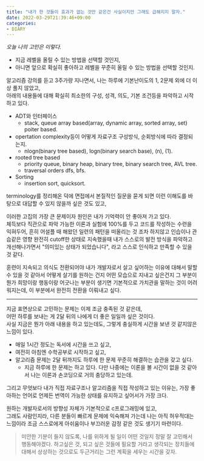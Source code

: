 ```yaml
---
title: "내가 한 것들이 효과가 없는 것만 같은건 사실이지만 그래도 급해지지 말자."
date: 2022-03-29T21:39:46+09:00
categories:
- DIARY
---
```


*오늘 나의 고민은 이렇다.*
 
- 지금 레벨을 올릴 수 있는 방법을 선택할 것인지,
- 아니면 앞으로 확실히 좋아하고 레벨을 꾸준히 올릴 수 있는 방법을 선택할 것인지.

알고리즘 강의를 듣고 3주가량 지나면서, 나는 하루에 기본난이도의 1, 2문제 외에 더 이상 풀지 않았고,  
아래의 내용들에 대해 확실히 최소한의 구성, 성격, 의도, 기본 조건등을 파악하고 시작하고 있다.

- ADT와 인터페이스
  - stack, queue array based(array, dynamic array, sorted array, set) poiter based.
- opertation complexity등이 어떻게 자료구조 구성방식, 순회방식에 따라 결정되는지.
  - nlogn(binary tree based), logn(binary search base), (n), (1).
- rooted tree based
  - priority queue, binary heap, binary tree, binary search tree, AVL tree.
  - traversal orders dfs, bfs.
- Sorting
  - insertion sort, quicksort.

terminology를 정리해온 덕에 면접에서 본질적인 질문을 묻게 되면 이런 이해도를 바탕으로 대답할 수 있지 않을까 싶은 것도 있고,  

이러한 고집의 가장 큰 문제이자 원인은 내가 기억력이 안 좋아져 가고 있다.  
체득보다 직관으로 파악 가능한 이론과 실험에 100%를 두고 코드를 작성하는 수련을 익혀두어, 
흔히 어설플 때 해왔던 일련의 패턴을 떠올리는 것 조차 하지않고 인습이나 관습같은 영향 완전히 cutoff한 상태로 지속했을때 내가 스스로의 발전 방식을 파악하고 개선해나가면서 "의미있는 상태가 되었습니다", 라고 스스로 인식하고 만족할 수 있을 것 같다.  

훈련이 지속되고 의식도 전환되어야 내가 개발자로서 살고 싶어하는 이유에 대해서 말할 수 있을 것 같아서 어떻게 살기를 원하는 건지 어떤 모습으로 지내고 싶은건지 그 부분이 뭔가 희망이랑 행동이랑 어긋나는 부분이 생기면 기본적으로 가치관을 말하는 것이 어려워지는데, 이 부분에서 완전히 전환을 이뤄내고 싶다.

___

지금 표면상으로 고민하는 문제는 이제 조금 충족된 것 같은데,  
어떤 하루를 보내는 게 2달 뒤의 나에게 더 좋은 일일까 싶은 것이다.  
사실 지금은 뭔가 아래 내용을 하고 있는데도, 그렇게 충실하게 시간을 보낸 것 같지않은 느낌이 있다.

  - 매일 1시간 정도는 독서에 시간을 쓰고 싶고,
  - 여전히 아침엔 수학공부로 시작하고 싶고,
  - 알고리즘 문제는 2달 뒤까지도 하루에 한 문제 꾸준히 해결하는 습관을 갖고 싶다.
    - 지금 하루에 한 문제는 하고 있다. 다만 나중에는 이론을 볼 시간이 없을 것 같아서 나는 이론과 손코딩으로 거의 충당하고 있는데.

그리고 무엇보다 내가 직접 자료구조나 알고리즘을 직접 작성하고 있는 이유는,
가장 좋아하는 언어로 언제든 번역이 가능한 상태를 유지하고 싶어서가 가장 크다.

원하는 개발자로서의 방향성 자체가 기본적으로 c프로그래밍에 있고,  
그래도 사람인지라, 다른 분들이 빠르게 문제에 익숙해져 가는데 나는 아직 허우적대는 느낌이라 조금 스스로에게 아쉬움이나 부끄러운 감정 같은 것도 생기기 마련이다.

> 미안한 기분이 들지 않도록, 나를 위하게 될 일이 어떤 것일지 정말 잘 고민해서 행동해야겠다.
> 하고싶은 것, 되고 싶은 것들에 필요할 거라고 생각되는 장치들에 대해서 상상하는 것으로도 두근거리는 그런 계획을 세우는 시간을 갖자.

